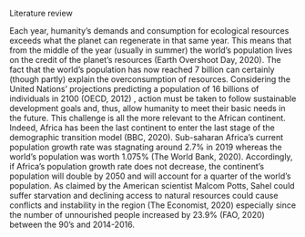 Literature review 

Each year, humanity’s demands and consumption for ecological resources exceeds what the planet can regenerate in that same year. This means that from the middle of the year (usually in summer) the world’s population lives on the credit of the planet’s resources (Earth Overshoot Day, 2020). The fact that the world’s population has now reached 7 billion can certainly (though partly) explain the overconsumption of resources. Considering the United Nations’ projections predicting a population of 16 billions of individuals in 2100 (OECD, 2012) , action must be taken to follow sustainable development goals and, thus, allow humanity to meet their basic needs in the future. This challenge is all the more relevant to the African continent. Indeed, Africa has been the last continent to enter the last stage of the demographic transition model (BBC, 2020). Sub-saharan Africa’s current population growth rate was stagnating around 2.7% in 2019 whereas the world’s population was worth 1.075% (The World Bank, 2020). Accordingly, if Africa’s population growth rate does not decrease, the continent’s population will double by 2050 and will account for a quarter of the world’s population. As claimed by the American scientist Malcom Potts, Sahel could suffer starvation and declining  access to natural resources could cause conflicts and instability in the region (The Economist, 2020) especially since the number of unnourished people increased by 23.9% (FAO, 2020) between the 90’s and 2014-2016. 

